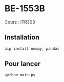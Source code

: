 # BE-1553B

Cours : ITR303

## Installation

```bash
pip install numpy, pandas
```

## Pour lancer

```bash
python main.py
```
